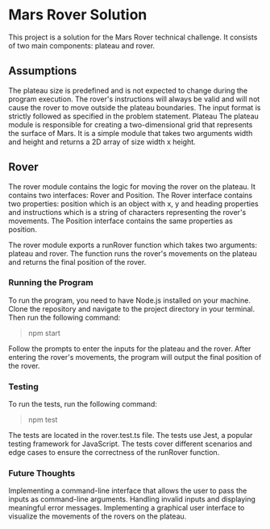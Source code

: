 # Mars Rover Solution
This project is a solution for the Mars Rover technical challenge. It consists of two main components: plateau and rover.

## Assumptions

The plateau size is predefined and is not expected to change during the program execution.
The rover's instructions will always be valid and will not cause the rover to move outside the plateau boundaries.
The input format is strictly followed as specified in the problem statement.
Plateau
The plateau module is responsible for creating a two-dimensional grid that represents the surface of Mars. It is a simple module that takes two arguments width and height and returns a 2D array of size width x height.

## Rover

The rover module contains the logic for moving the rover on the plateau. It contains two interfaces: Rover and Position. The Rover interface contains two properties: position which is an object with x, y and heading properties and instructions which is a string of characters representing the rover's movements. The Position interface contains the same properties as position.

The rover module exports a runRover function which takes two arguments: plateau and rover. The function runs the rover's movements on the plateau and returns the final position of the rover.

### Running the Program

To run the program, you need to have Node.js installed on your machine. Clone the repository and navigate to the project directory in your terminal. Then run the following command:

>npm start

Follow the prompts to enter the inputs for the plateau and the rover. After entering the rover's movements, the program will output the final position of the rover.

### Testing

To run the tests, run the following command:

>npm test

The tests are located in the rover.test.ts file. The tests use Jest, a popular testing framework for JavaScript. The tests cover different scenarios and edge cases to ensure the correctness of the runRover function.

### Future Thoughts

Implementing a command-line interface that allows the user to pass the inputs as command-line arguments.
Handling invalid inputs and displaying meaningful error messages.
Implementing a graphical user interface to visualize the movements of the rovers on the plateau.